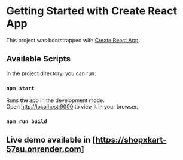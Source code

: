 # Getting Started with Create React App

This project was bootstrapped with [Create React App](https://github.com/facebook/create-react-app).

## Available Scripts

In the project directory, you can run:

### `npm start`

Runs the app in the development mode.\
Open [http://localhost:9000](http://localhost:3000) to view it in your browser.

### `npm run build`

## Live demo available in [https://shopxkart-57su.onrender.com]
